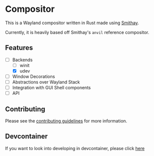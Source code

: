 # Compositor

This is a Wayland compositor written in Rust made using [Smithay](https://smithay.github.io/).

Currently, it is heavily based off Smithay's `anvil` reference compositor.

## Features

- [ ] Backends
  - [ ] winit
  - [x] udev
- [ ] Window Decorations
- [ ] Abstractions over Wayland Stack
- [ ] Integration with GUI Shell components
- [ ] API

## Contributing

Please see the [contributing guidelines](https://github.com/Avdan-OS/Compositor/blob/main/CONTRIBUTING.md) for more information.

## Devcontainer

If you want to look into developing in devcontainer, please click [here](./devcontainer.md)

